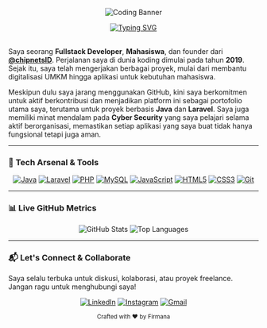 <p align="center">
  <img src="https://images.unsplash.com/photo-1510915228340-29c85a43dcfe?q=80&w=1470&auto=format&fit=crop" alt="Coding Banner">
</p>

<div align="center">
  <a href="https://git.io/typing-svg">
    <img src="https://readme-typing-svg.demolab.com?font=Fira+Code&weight=600&size=25&pause=1000&color=36BCF7&center=true&vCenter=true&width=435&lines=Hi+there%2C+I'm+Firmana+👋;Fullstack+Developer;Founder+%40chipnetsID;Cyber+Security+Enthusiast" alt="Typing SVG" />
  </a>
</div>

<br>

Saya seorang **Fullstack Developer**, **Mahasiswa**, dan founder dari **[@chipnetsID](https.instagram.com/chipnetsID/)**. Perjalanan saya di dunia koding dimulai pada tahun **2019**. Sejak itu, saya telah mengerjakan berbagai proyek, mulai dari membantu digitalisasi UMKM hingga aplikasi untuk kebutuhan mahasiswa.

Meskipun dulu saya jarang menggunakan GitHub, kini saya berkomitmen untuk aktif berkontribusi dan menjadikan platform ini sebagai portofolio utama saya, terutama untuk proyek berbasis **Java** dan **Laravel**. Saya juga memiliki minat mendalam pada **Cyber Security** yang saya pelajari selama aktif berorganisasi, memastikan setiap aplikasi yang saya buat tidak hanya fungsional tetapi juga aman.

---

### 🚀 **Tech Arsenal & Tools**

<p align="center">
  <a href="#"><img alt="Java" src="https://img.shields.io/badge/Java-ED8B00?style=for-the-badge&logo=openjdk&logoColor=white"></a>
  <a href="#"><img alt="Laravel" src="https://img.shields.io/badge/Laravel-FF2D20?style=for-the-badge&logo=laravel&logoColor=white"></a>
  <a href="#"><img alt="PHP" src="https://img.shields.io/badge/PHP-777BB4?style=for-the-badge&logo=php&logoColor=white"></a>
  <a href="#"><img alt="MySQL" src="https://img.shields.io/badge/MySQL-4479A1?style=for-the-badge&logo=mysql&logoColor=white"></a>
  <a href="#"><img alt="JavaScript" src="https://img.shields.io/badge/JavaScript-F7DF1E?style=for-the-badge&logo=javascript&logoColor=black"></a>
  <a href="#"><img alt="HTML5" src="https://img.shields.io/badge/HTML5-E34F26?style=for-the-badge&logo=html5&logoColor=white"></a>
  <a href="#"><img alt="CSS3" src="https://img.shields.io/badge/CSS3-1572B6?style=for-the-badge&logo=css3&logoColor=white"></a>
  <a href="#"><img alt="Git" src="https://img.shields.io/badge/Git-F05032?style=for-the-badge&logo=git&logoColor=white"></a>
</p>

---

### 📊 **Live GitHub Metrics**

<p align="center">
  <img align="center" src="https://github-readme-stats.vercel.app/api?username=NAMA_USERNAME_GITHUB_LO&show_icons=true&locale=en&theme=tokyonight&hide_border=true&rank_icon=github" alt="GitHub Stats" />
  <img align="center" src="https://github-readme-stats.vercel.app/api/top-langs?username=NAMA_USERNAME_GITHUB_LO&layout=compact&locale=en&theme=tokyonight&hide_border=true" alt="Top Languages" />
</p>

---

### 📬 **Let's Connect & Collaborate**

Saya selalu terbuka untuk diskusi, kolaborasi, atau proyek freelance. Jangan ragu untuk menghubungi saya!

<p align="center">
  <a href="https://linkedin.com/in/URL_LINKEDIN_KAMU" target="_blank"><img src="https://img.shields.io/badge/LinkedIn-0077B5?style=for-the-badge&logo=linkedin&logoColor=white" alt="LinkedIn"/></a>
  <a href="https://instagram.com/chipnetsid" target="_blank"><img src="https://img.shields.io/badge/Instagram-E4405F?style=for-the-badge&logo=instagram&logoColor=white" alt="Instagram"/></a>
  <a href="mailto:EMAIL_KAMU@gmail.com"><img src="https://img.shields.io/badge/Gmail-D14836?style=for-the-badge&logo=gmail&logoColor=white" alt="Gmail"/></a>
</p>

<p align="center">
  <small>Crafted with ❤️ by Firmana</small>
</p>
